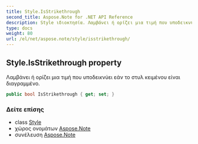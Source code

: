 ```yaml
---
title: Style.IsStrikethrough
second_title: Aspose.Note for .NET API Reference
description: Style ιδιοκτησία. Λαμβάνει ή ορίζει μια τιμή που υποδεικνύει εάν το στυλ κειμένου είναι διαγραμμένο.
type: docs
weight: 80
url: /el/net/aspose.note/style/isstrikethrough/
---
```

## Style.IsStrikethrough property

Λαμβάνει ή ορίζει μια τιμή που υποδεικνύει εάν το στυλ κειμένου είναι διαγραμμένο.

```csharp
public bool IsStrikethrough { get; set; }
```

### Δείτε επίσης

* class [Style](../)
* χώρος ονομάτων [Aspose.Note](../../style/)
* συνέλευση [Aspose.Note](../../../)


